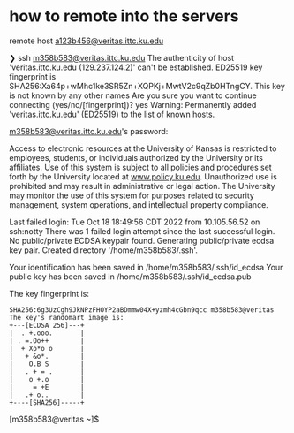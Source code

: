# how to remote into the servers

remote host a123b456@veritas.ittc.ku.edu


❯ ssh m358b583@veritas.ittc.ku.edu
The authenticity of host 'veritas.ittc.ku.edu (129.237.124.2)' can't be established.
ED25519 key fingerprint is SHA256:Xa64p+wMhc1ke3SR5Zn+XQPKj+MwtV2c9qZb0HTngCY.
This key is not known by any other names
Are you sure you want to continue connecting (yes/no/[fingerprint])? yes
Warning: Permanently added 'veritas.ittc.ku.edu' (ED25519) to the list of known hosts.

m358b583@veritas.ittc.ku.edu's password:

Access to electronic resources at the University of Kansas is restricted to
employees, students, or individuals authorized by the University or its
affiliates. Use of this system is subject to all policies and procedures set
forth by the University located at www.policy.ku.edu. Unauthorized use is
prohibited and may result in administrative or legal action. The University
may monitor the use of this system for purposes related to security management,
system operations, and intellectual property compliance.

Last failed login: Tue Oct 18 18:49:56 CDT 2022 from 10.105.56.52 on ssh:notty
There was 1 failed login attempt since the last successful login.
No public/private ECDSA keypair found.
Generating public/private ecdsa key pair.
Created directory '/home/m358b583/.ssh'.

Your identification has been saved in /home/m358b583/.ssh/id_ecdsa
Your public key has been saved in /home/m358b583/.ssh/id_ecdsa.pub

The key fingerprint is:

```
SHA256:6g3UzCgh9JkNPzFHOYP2aBDmmw04X+yzmh4cGbn9qcc m358b583@veritas
The key's randomart image is:
+---[ECDSA 256]---+
|  . +.ooo.       |
| . =.Oo++        |
|  + Xo*o o       |
|   + &o*.        |
|    O.B S        |
|   . + = .       |
|    o +.o        |
|     = +E        |
|   .+ o..        |
+----[SHA256]-----+
```
[m358b583@veritas ~]$
